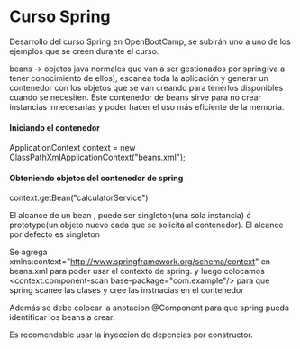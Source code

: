 # Curso Spring
Desarrollo del curso Spring en OpenBootCamp, se subirán uno a uno de los ejemplos que se creen durante el curso.

beans -> objetos java normales que van a ser gestionados por spring(va a tener conocimiento de ellos), escanea toda la
aplicación y generar un contenedor con los objetos que se van creando para tenerlos disponibles cuando se necesiten.
Este contenedor de beans sirve para no crear instancias innecesarias y poder hacer el uso más eficiente de la memoria.

#### Iniciando el contenedor
ApplicationContext context = new ClassPathXmlApplicationContext("beans.xml");

#### Obteniendo objetos del contenedor de spring
context.getBean("calculatorService")

El alcance de un bean , puede ser singleton(una sola instancia) ó prototype(un objeto nuevo cada que se solicita al contenedor). El alcance por defecto es singleton

Se agrega xmlns:context="http://www.springframework.org/schema/context" en beans.xml para poder usar el contexto de spring.
y luego colocamos <context:component-scan base-package="com.example"/> para que spring scanee las clases y cree las instnacias en el contenedor

Además se debe colocar la anotacion @Component para que spring pueda identificar los beans a crear.

Es recomendable usar la inyección de depencias por constructor.
